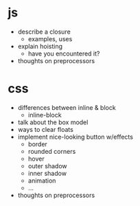 # js

* describe a closure
  * examples, uses
* explain hoisting
  * have you encountered it?
* thoughts on preprocessors

# css

* differences between inline & block
  * inline-block
* talk about the box model
* ways to clear floats
* implement nice-looking button w/effects
  * border
  * rounded corners
  * hover
  * outer shadow
  * inner shadow
  * animation
  * ...
* thoughts on preprocessors

